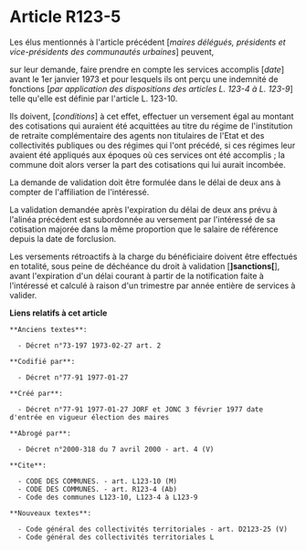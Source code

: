 # Article R123-5

Les élus mentionnés à l'article précédent [*maires délégués, présidents et vice-présidents des communautés urbaines*]
peuvent,

sur leur demande, faire prendre en compte les services accomplis [*date*] avant le 1er janvier 1973 et pour lesquels ils ont
perçu une indemnité de fonctions [*par application des dispositions des articles L. 123-4 à L. 123-9*] telle qu'elle est
définie par l'article L. 123-10. 

Ils doivent, [*conditions*] à cet effet, effectuer un versement égal au montant des cotisations qui auraient été acquittées
au titre du régime de l'institution de retraite complémentaire des agents non titulaires de l'Etat et des collectivités
publiques ou des régimes qui l'ont précédé, si ces régimes leur avaient été appliqués aux époques où ces services ont été
accomplis ; la commune doit alors verser la part des cotisations qui lui aurait incombée. 

La demande de validation doit être formulée dans le délai de deux ans à compter de l'affiliation de l'intéressé. 

La validation demandée après l'expiration du délai de deux ans prévu à l'alinéa précédent est subordonnée au versement par
l'intéressé de sa cotisation majorée dans la même proportion que le salaire de référence depuis la date de forclusion. 

Les versements rétroactifs à la charge du bénéficiaire doivent être effectués en totalité, sous peine de déchéance du droit à
validation [**]sanctions[**], avant l'expiration d'un délai courant à partir de la notification faite à l'intéressé et
calculé à raison d'un trimestre par année entière de services à valider.

**Liens relatifs à cet article**

	**Anciens textes**:

	  - Décret n°73-197 1973-02-27 art. 2

	**Codifié par**:

	  - Décret n°77-91 1977-01-27

	**Créé par**:

	  - Décret n°77-91 1977-01-27 JORF et JONC 3 février 1977 date d'entrée en vigueur élection des maires

	**Abrogé par**:

	  - Décret n°2000-318 du 7 avril 2000 - art. 4 (V)

	**Cite**:

	  - CODE DES COMMUNES. - art. L123-10 (M)
	  - CODE DES COMMUNES. - art. R123-4 (Ab)
	  - Code des communes L123-10, L123-4 à L123-9

	**Nouveaux textes**:

	  - Code général des collectivités territoriales - art. D2123-25 (V)
	  - Code général des collectivités territoriales L
